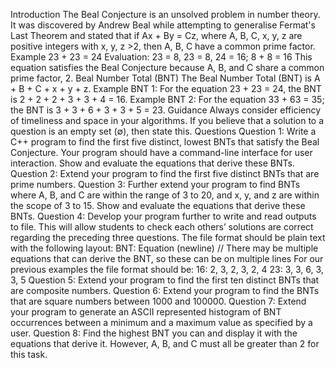 Introduction
The Beal Conjecture is an unsolved problem in number theory. It was discovered by Andrew Beal while attempting to generalise Fermat's Last Theorem and stated that if Ax + By = Cz, where A, B, C, x, y, z are positive integers with x, y, z >2, then A, B, C have a common prime factor.
Example
23 + 23 = 24
Evaluation: 23 = 8, 23 = 8, 24 = 16; 8 + 8 = 16
This equation satisfies the Beal Conjecture because A, B, and C share a common prime factor, 2.
Beal Number Total (BNT)
The Beal Number Total (BNT) is A + B + C + x + y + z.
Example BNT 1: For the equation 23 + 23 = 24, the BNT is 2 + 2 + 2 + 3 + 3 + 4 = 16.
Example BNT 2: For the equation 33 + 63 = 35; the BNT is 3 + 3 + 6 + 3 + 3 + 5 = 23.
Guidance
Always consider efficiency of timeliness and space in your algorithms.
If you believe that a solution to a question is an empty set (∅), then state this.
Questions
Question 1:
Write a C++ program to find the first five distinct, lowest BNTs that satisfy the Beal Conjecture. Your program should have a command-line interface for user interaction. Show and evaluate the equations that derive these BNTs.
Question 2:
Extend your program to find the first five distinct BNTs that are prime numbers.
Question 3:
Further extend your program to find BNTs where A, B, and C are within the range of 3 to 20, and x, y, and z are within the scope of 3 to 15. Show and evaluate the equations that derive these BNTs.
Question 4:
Develop your program further to write and read outputs to file. This will allow students to check each others’ solutions are correct regarding the preceding three questions. The file format should be plain text with the following layout: 
BNT: Equation (newline)
// There may be multiple equations that can derive the BNT, so these can be on multiple lines
For our previous examples   the file format should be: 
16: 2, 3, 2, 3, 2, 4
23: 3, 3, 6, 3, 3, 5
Question 5:
Extend your program to find the first ten distinct BNTs that are composite numbers.
Question 6:
Extend your program to find the BNTs that are square numbers between 1000 and 100000.
Question 7:
Extend your program to generate an ASCII represented histogram of BNT occurrences between a minimum and a maximum value as specified by a user.
Question 8:
Find the highest BNT you can and display it with the equations that derive it. However, A, B, and C must all be greater than 2 for this task.
